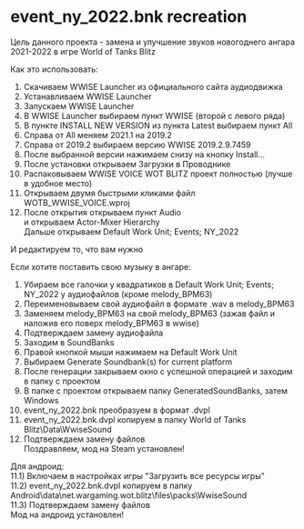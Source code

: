 # event_ny_2022.bnk recreation

Цель данного проекта - замена и улучшение звуков новогоднего ангара 2021-2022 в игре World of Tanks Blitz

Как это использовать:
1) Скачиваем WWISE Launcher из официального сайта аудиодвижка  
2) Устанавливаем WWISE Launcher  
3) Запускаем WWISE Launcher  
4) В WWISE Launcher выбираем пункт WWISE (второй с левого ряда)  
5) В пункте INSTALL NEW VERSION из пункта Latest выбираем пункт All  
6) Справа от All меняем 2021.1 на 2019.2  
7) Справа от 2019.2 выбираем версию WWISE 2019.2.9.7459  
8) После выбранной версии нажимаем снизу на кнопку Install...  
9) После установки открываем Загрузки в Проводнике  
10) Распаковываем WWISE VOICE WOT BLITZ проект полностью (лучше в удобное место)  
11) Открываем двумя быстрыми кликами файл WOTB_WWISE_VOICE.wproj  
12) После открытия открываем пункт Audio  
и открываем Actor-Mixer Hierarchy  
Дальше открываем Default Work Unit; Events; NY_2022

И редактируем то, что вам нужно


Если хотите поставить свою музыку в ангаре:
1) Убираем все галочки у квадратиков в Default Work Unit; Events; NY_2022 у аудиофайлов (кроме melody_BPM63)
2) Переименовываем свой аудиофайл в формате .wav в melody_BPM63
3) Заменяем melody_BPM63 на свой melody_BPM63 (зажав файл и наложив его поверх melody_BPM63 в wwise)
4) Подтверждаем замену аудиофайла
5) Заходим в SoundBanks
6) Правой кнопкой мыши нажимаем на Default Work Unit
7) Выбираем Generate Soundbank(s) for current platform
8) После генерации закрываем окно с успешной операцией и заходим в папку с проектом
9) В папке с проектом открываем папку GeneratedSoundBanks, затем Windows
10) event_ny_2022.bnk преобразуем в формат .dvpl
11) event_ny_2022.bnk.dvpl копируем в папку World of Tanks Blitz\Data\WwiseSound
12) Подтверждаем замену файлов  
 Поздравляем, мод на Steam установлен!
 
 Для андроид:  
11.1) Включаем в настройках игры "Загрузить все ресурсы игры"  
11.2) event_ny_2022.bnk.dvpl копируем в папку Android\data\net.wargaming.wot.blitz\files\packs\WwiseSound  
11.3) Подтверждаем замену файлов  
Мод на андроид установлен!
 
